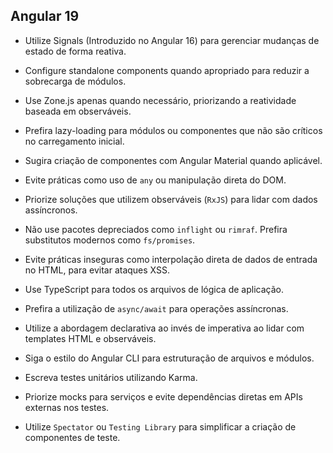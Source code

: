## Angular 19
- Utilize Signals (Introduzido no Angular 16) para gerenciar mudanças de estado de forma reativa.
- Configure standalone components quando apropriado para reduzir a sobrecarga de módulos.
- Use Zone.js apenas quando necessário, priorizando a reatividade baseada em observáveis.
- Prefira lazy-loading para módulos ou componentes que não são críticos no carregamento inicial.

- Sugira criação de componentes com Angular Material quando aplicável.
- Evite práticas como uso de `any` ou manipulação direta do DOM.
- Priorize soluções que utilizem observáveis (`RxJS`) para lidar com dados assíncronos.

- Não use pacotes depreciados como `inflight` ou `rimraf`. Prefira substitutos modernos como `fs/promises`.
- Evite práticas inseguras como interpolação direta de dados de entrada no HTML, para evitar ataques XSS.


- Use TypeScript para todos os arquivos de lógica de aplicação.
- Prefira a utilização de `async/await` para operações assíncronas.
- Utilize a abordagem declarativa ao invés de imperativa ao lidar com templates HTML e observáveis.
- Siga o estilo do Angular CLI para estruturação de arquivos e módulos.
- Escreva testes unitários utilizando Karma.
- Priorize mocks para serviços e evite dependências diretas em APIs externas nos testes.
- Utilize `Spectator` ou `Testing Library` para simplificar a criação de componentes de teste.
